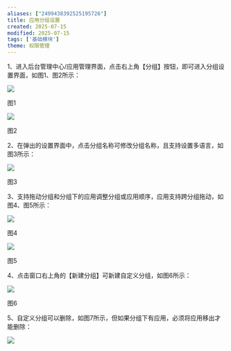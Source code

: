 ```yaml
---
aliases: ["2499438392525195726"]
title: 应用分组设置
created: 2025-07-15
modified: 2025-07-15
tags: ['基础模块']
theme: 权限管理
---
```


1、进入后台管理中心/应用管理界面，点击右上角【分组】按钮，即可进入分组设置界面，如图1、图2所示：

![](https://myhelpdoc.oss-cn-heyuan.aliyuncs.com/mdimages/c3285a1cc7891ced90c8bef1e1ad8621.jpg)

图1

![](https://myhelpdoc.oss-cn-heyuan.aliyuncs.com/mdimages/7b39797dfdb702c5b91854f402d21da6.jpg)

图2

2、在弹出的设置界面中，点击分组名称可修改分组名称，且支持设置多语言，如图3所示：

![](https://myhelpdoc.oss-cn-heyuan.aliyuncs.com/mdimages/c38089dc46ad6aff1e05fb1fa1701ce5.jpg)

图3

3、支持拖动分组和分组下的应用调整分组或应用顺序，应用支持跨分组拖动，如图4、图5所示：

![](https://myhelpdoc.oss-cn-heyuan.aliyuncs.com/mdimages/52ba68e0004311a490f2239b6e1eb6f8.jpg)

图4

![](https://myhelpdoc.oss-cn-heyuan.aliyuncs.com/mdimages/9f232f39f8a1923e771c0f38ca750a6c.jpg)

图5

4、点击窗口右上角的【新建分组】可新建自定义分组，如图6所示：

![](https://myhelpdoc.oss-cn-heyuan.aliyuncs.com/mdimages/3ed027e92be304651df5b32655522ded.jpg)

图6

5、自定义分组可以删除，如图7所示，但如果分组下有应用，必须将应用移出才能删除：

![](https://myhelpdoc.oss-cn-heyuan.aliyuncs.com/mdimages/6585fe317dc6fc1f913f85fe930ef65a.jpg)

